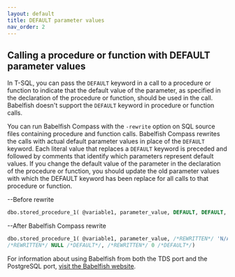```yaml
---
layout: default
title: DEFAULT parameter values
nav_order: 2
---
```


## Calling a procedure or function with DEFAULT parameter values

In T-SQL, you can pass the `DEFAULT` keyword in a call to a procedure or function to indicate that the default value of the parameter, as specified in the declaration of the procedure or function, should be used in the call. Babelfish doesn't support the `DEFAULT` keyword in procedure or function calls.

You can run Babelfish Compass with the `-rewrite` option on SQL source files containing procedure and function calls. Babelfish Compass rewrites the calls with actual default parameter values in place of the `DEFAULT` keyword. Each literal value that replaces a `DEFAULT` keyword is preceded and followed by comments that identify which parameters represent default values. If you change the default value of the parameter in the declaration of the procedure or function, you should update the old parameter values with which the DEFAULT keyword has been replace for all calls to that procedure or function.

--Before rewrite

```sql
dbo.stored_procedure_1( @variable1, parameter_value, DEFAULT, DEFAULT, DEFAULT)
```

--After Babelfish Compass rewrite

```sql
dbo.stored_procedure_1( @variable1, parameter_value, /*REWRITTEN*/ 'N/A' /*DEFAULT*/,
/*REWRITTEN*/ NULL /*DEFAULT*/, /*REWRITTEN*/ 0 /*DEFAULT*/)
```

For information about using Babelfish from both the TDS port and the PostgreSQL port, [visit the Babelfish website](https://babelfishpg.org/docs/usage/interoperability/).
